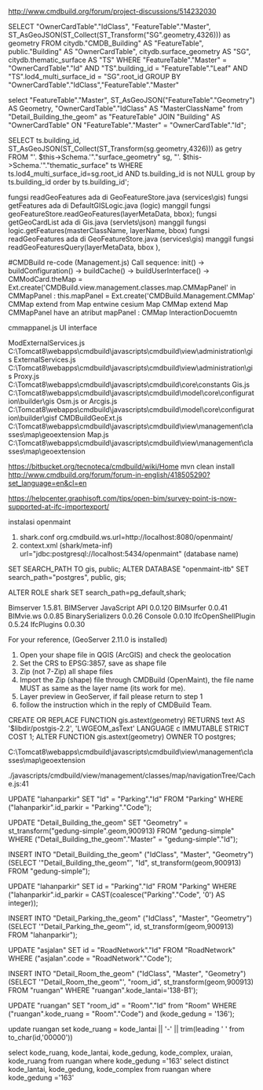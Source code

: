 http://www.cmdbuild.org/forum/project-discussions/514232030


SELECT 
  "OwnerCardTable"."IdClass", 
  "FeatureTable"."Master", 
  ST_AsGeoJSON(ST_Collect(ST_Transform("SG".geometry,4326))) as geometry 
FROM 
  citydb."CMDB_Building" AS "FeatureTable", 
  public."Building" AS "OwnerCardTable", 
  citydb.surface_geometry AS "SG", 
  citydb.thematic_surface AS "TS"
WHERE 
  "FeatureTable"."Master" = "OwnerCardTable"."Id" AND
  "TS".building_id = "FeatureTable"."Leaf" AND
  "TS".lod4_multi_surface_id = "SG".root_id
GROUP BY "OwnerCardTable"."IdClass","FeatureTable"."Master"



select "FeatureTable"."Master", ST_AsGeoJSON("FeatureTable"."Geometry") AS Geometry, "OwnerCardTable"."IdClass" AS "MasterClassName"
from "Detail_Building_the_geom" as "FeatureTable" JOIN "Building" AS "OwnerCardTable" ON "FeatureTable"."Master" = "OwnerCardTable"."Id";

SELECT ts.building_id, ST_AsGeoJSON(ST_Collect(ST_Transform(sg.geometry,4326))) as getry 
FROM "'. $this->Schema.'"."surface_geometry" sg, "'. $this->Schema.'"."thematic_surface" ts 
WHERE ts.lod4_multi_surface_id=sg.root_id AND ts.building_id is not NULL group by ts.building_id order by ts.building_id';

fungsi readGeoFeatures ada di GeoFeatureStore.java (services\gis)
fungsi getFeatures ada di DefaultGISLogic.java (logic) manggil fungsi geoFeatureStore.readGeoFeatures(layerMetaData, bbox);
fungsi getGeoCardList ada di Gis.java (servlets\json) manggil fungsi logic.getFeatures(masterClassName, layerName, bbox)
fungsi readGeoFeatures ada di GeoFeatureStore.java (services\gis) manggil fungsi readGeoFeaturesQuery(layerMetaData, bbox ), 

#CMDBuild re-code
(Management.js)
Call sequence: init() -> buildConfiguration() -> buildCache() -> buildUserInterface() -> 
               CMModCard.theMap = Ext.create('CMDBuild.view.management.classes.map.CMMapPanel'
               in CMMapPanel : this.mapPanel = Ext.create('CMDBuild.Management.CMMap'
               CMMap extend from Map
entwine cesium
Map
CMMap extend Map
CMMapPanel have an atribut mapPanel : CMMap
InteractionDocuemtn

cmmappanel.js UI interface

ModExternalServices.js C:\Tomcat8\webapps\cmdbuild\javascripts\cmdbuild\view\administration\gis
ExternalServices.js C:\Tomcat8\webapps\cmdbuild\javascripts\cmdbuild\view\administration\gis
Proxy.js C:\Tomcat8\webapps\cmdbuild\javascripts\cmdbuild\core\constants
Gis.js C:\Tomcat8\webapps\cmdbuild\javascripts\cmdbuild\model\core\configuration\builder\gis
Osm.js or Arcgis.js C:\Tomcat8\webapps\cmdbuild\javascripts\cmdbuild\model\core\configuration\builder\gisf
CMDBuildGeoExt.js C:\Tomcat8\webapps\cmdbuild\javascripts\cmdbuild\view\management\classes\map\geoextension
Map.js C:\Tomcat8\webapps\cmdbuild\javascripts\cmdbuild\view\management\classes\map\geoextension

https://bitbucket.org/tecnoteca/cmdbuild/wiki/Home
mvn clean install
http://www.cmdbuild.org/forum/forum-in-english/418505290?set_language=en&cl=en

https://helpcenter.graphisoft.com/tips/open-bim/survey-point-is-now-supported-at-ifc-importexport/

instalasi openmaint
1. shark.conf
org.cmdbuild.ws.url=http://localhost:8080/openmaint/
2. context.xml (shark/meta-inf)
url="jdbc:postgresql://localhost:5434/openmaint" (database name)

SET SEARCH_PATH TO gis, public;
ALTER DATABASE "openmaint-itb" SET search_path="postgres", public, gis;

ALTER ROLE shark SET search_path=pg_default,shark; 

Bimserver 1.5.81.
BIMServer JavaScript API 0.0.120
BIMsurfer 0.0.41
BIMvie.ws 0.0.85
BinarySerializers 0.0.26
Console 0.0.10
IfcOpenShellPlugin 0.5.24
IfcPlugins 0.0.30

For your reference, (GeoServer 2.11.0 is installed)

1. Open your shape file in QGIS (ArcGIS) and check the geolocation
2. Set the CRS to EPSG:3857, save as shape file
3. Zip (not 7-Zip) all shape files
4. Import the Zip (shape) file through CMDBuild (OpenMaint), the file name MUST as same as the layer name (its work for me).
5. Layer preview in GeoServer, if fail please return to step 1
6. follow the instruction which in the reply of CMDBuild Team.

CREATE OR REPLACE FUNCTION gis.astext(geometry)
  RETURNS text AS
'$libdir/postgis-2.2', 'LWGEOM_asText'
  LANGUAGE c IMMUTABLE STRICT
  COST 1;
ALTER FUNCTION gis.astext(geometry)
  OWNER TO postgres;

C:\Tomcat8\webapps\cmdbuild\javascripts\cmdbuild\view\management\classes\map\geoextension

./javascripts/cmdbuild/view/management/classes/map/navigationTree/Cache.js:41

UPDATE "lahanparkir"
SET "Id" = "Parking"."Id"
FROM "Parking" WHERE ("lahanparkir".id_parkir = "Parking"."Code");

UPDATE "Detail_Building_the_geom"
SET "Geometry" = st_transform("gedung-simple".geom,900913)
FROM "gedung-simple"
WHERE ("Detail_Building_the_geom"."Master" = "gedung-simple"."Id");

INSERT INTO "Detail_Building_the_geom" ("IdClass", "Master", "Geometry")
(SELECT '"Detail_Building_the_geom"', "Id",  st_transform(geom,900913) FROM "gedung-simple");

UPDATE "lahanparkir"
SET id = "Parking"."Id"
FROM "Parking" WHERE ("lahanparkir".id_parkir = CAST(coalesce("Parking"."Code", '0') AS integer));

INSERT INTO "Detail_Parking_the_geom" ("IdClass", "Master", "Geometry")
(SELECT '"Detail_Parking_the_geom"', id,  st_transform(geom,900913) FROM "lahanparkir");

UPDATE "asjalan" SET id = "RoadNetwork"."Id"
FROM "RoadNetwork" WHERE ("asjalan".code = "RoadNetwork"."Code");


INSERT INTO "Detail_Room_the_geom" ("IdClass", "Master", "Geometry")
(SELECT '"Detail_Room_the_geom"', "room_id",  st_transform(geom,900913) FROM "ruangan" WHERE "ruangan".kode_lantai='138-B1');

UPDATE "ruangan"
SET "room_id" = "Room"."Id" from "Room"
WHERE ("ruangan".kode_ruang = "Room"."Code") and (kode_gedung = '136');

update ruangan set kode_ruang = kode_lantai || '-' || trim(leading ' ' from to_char(id,'00000')) 


select kode_ruang, kode_lantai, kode_gedung, kode_complex, uraian,  kode_ruang from ruangan 
where kode_gedung ='163' 
select distinct kode_lantai, kode_gedung, kode_complex from ruangan 
where kode_gedung ='163' 

